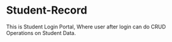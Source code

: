 # Student-Record
This is Student Login Portal, Where user after login can do CRUD Operations on Student  Data.
 